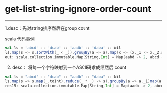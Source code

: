 # get-list-string-ignore-order-count
---

1.desc：先对string排序然后在group count

scala 代码事例
```scala
val ls = "abcd" :: "dcab" :: "aadb" :: "daba" :: Nil
ls.map(s => s.sortWith(_ < _)).groupBy(a => a).map(x => (x._1 -> x._2.size))
out: scala.collection.immutable.Map[String,Int] = Map(aabd -> 2, abcd -> 2)
```
2. desc： 将每一个字符映射到一个ASCII码求成绩然后 count
```scala
val ls = "abcd" :: "dcab" :: "aadb" :: "daba" :: Nil
ls.map(s => s.map(_.toInt).reduce(_ * _) -> s).groupBy(a => a._1)map(a => a._2.head._2 -> a._2.size)
res15: scala.collection.immutable.Map[String,Int] = Map(aadb -> 2, abcd -> 2)
```

